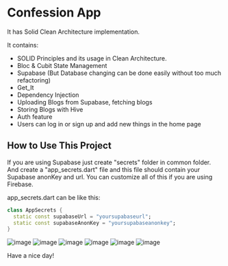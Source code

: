 # Confession App

It has Solid Clean Architecture implementation. 

It contains:

- SOLID Principles and its usage in Clean Architecture.
- Bloc & Cubit State Management
- Supabase (But Database changing can be done easily without too much refactoring)
- Get_It
- Dependency Injection
- Uploading Blogs from Supabase, fetching blogs
- Storing Blogs with Hive
- Auth feature
- Users can log in or sign up and add new things in the home page

## How to Use This Project

If you are using Supabase just create "secrets" folder in common folder.
And create a "app_secrets.dart" file and this file should contain your Supabase anonKey and url.
You can customize all of this if you are using Firebase. 

app_secrets.dart can be like this:

```dart
class AppSecrets {
  static const supabaseUrl = "yoursupabaseurl";
  static const supabaseAnonKey = "yoursupabaseanonkey";
}
```

![image](https://r.resimlink.com/x9deB0n-msqS.png)
![image](https://r.resimlink.com/lWvS52.png)
![image](https://r.resimlink.com/FVrmgln-.png)
![image](https://r.resimlink.com/rSIYj1T69F.png)
![image](https://r.resimlink.com/ab1PIhfOE43.png)
![image](https://r.resimlink.com/Mz_b1yNBUrR.png)

Have a nice day!
